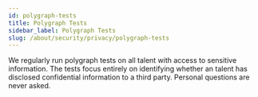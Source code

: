 ```yaml
---
id: polygraph-tests
title: Polygraph Tests
sidebar_label: Polygraph Tests
slug: /about/security/privacy/polygraph-tests
---
```


We regularly run polygraph tests on all talent
with access to sensitive information.
The tests focus entirely on identifying
whether an talent has disclosed confidential information
to a third party.
Personal questions are never asked.
